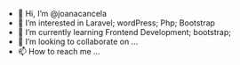 - 👋 Hi, I’m @joanacancela
- 👀 I’m interested in Laravel; wordPress; Php; Bootstrap 
- 🌱 I’m currently learning Frontend Development; bootstrap; 
- 💞️ I’m looking to collaborate on ...
- 📫 How to reach me ...

<!---
joanacancela/joanacancela is a ✨ special ✨ repository because its `README.md` (this file) appears on your GitHub profile.
You can click the Preview link to take a look at your changes.
--->
